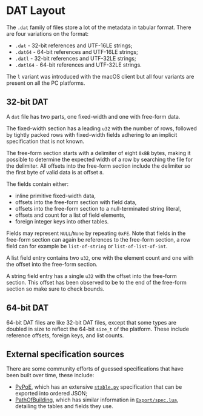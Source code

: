 # DAT Layout

The `.dat` family of files store a lot of the metadata in tabular format. There are four variations on the format:

* `.dat` - 32-bit references and UTF-16LE strings;
* `.dat64` - 64-bit references and UTF-16LE strings;
* `.datl` - 32-bit references and UTF-32LE strings;
* `.datl64` - 64-bit references and UTF-32LE strings.

The `l` variant was introduced with the macOS client but all four variants are present on all the PC platforms.

## 32-bit DAT

A `dat` file has two parts, one fixed-width and one with free-form data.

The fixed-width section has a leading `u32` with the number of rows, followed by tightly packed rows with fixed-width fields adhering to an implicit specification that is not known.

The free-form section starts with a delimiter of eight `0xBB` bytes, making it possible to determine the expected width of a row by searching the file for the delimiter. All offsets into the free-form section include the delimiter so the first byte of valid data is at offset `8`.

The fields contain either:

* inline primitive fixed-width data,
* offsets into the free-form section with field data,
* offsets into the free-form section to a null-terminated string literal,
* offsets and count for a list of field elements,
* foreign integer keys into other tables.

Fields may represent `NULL`/`None` by repeating `0xFE`. Note that fields in the free-form section can again be references to the free-form section, a row field can for example be `list-of-string` or `list-of-list-of-int`.

A list field entry contains two `u32`, one with the element count and one with the offset into the free-form section.

A string field entry has a single `u32` with the offset into the free-form section. This offset has been observed to be to the end of the free-form section so make sure to check bounds.

## 64-bit DAT

64-bit DAT files are like 32-bit DAT files, except that some types are doubled in size to reflect the 64-bit `size_t` of the platform. These include reference offsets, foreign keys, and list counts.

## External specification sources

There are some community efforts of guessed specifications that have been built over time, these include:

 * [PyPoE](https://github.com/OmegaK2/PyPoE/), which has an extensive [`stable.py`](https://github.com/OmegaK2/PyPoE/blob/dev/PyPoE/poe/file/specification/data/stable.py) specification that can be exported into ordered JSON;
 * [PathOfBuilding](https://github.com/PathOfBuildingCommunity/PathOfBuilding/), which has similar information in [`Export/spec.lua`](https://github.com/PathOfBuildingCommunity/PathOfBuilding/blob/dev/Export/spec.lua), detailing the tables and fields they use.
